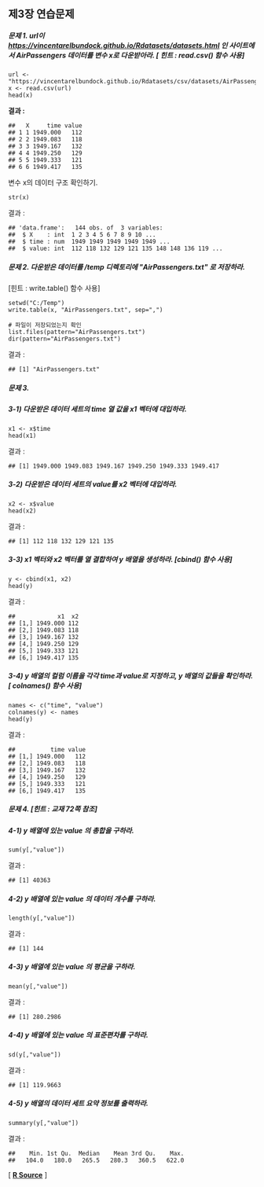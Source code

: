 ## 제3장 연습문제



##### 문제 1. url이  https://vincentarelbundock.github.io/Rdatasets/datasets.html 인 사이트에서 AirPassengers 데이터를 변수 x로 다운받아라. [ 힌트 : read.csv() 함수 사용]

```{r}
url <- "https://vincentarelbundock.github.io/Rdatasets/csv/datasets/AirPassengers.csv"
x <- read.csv(url)
head(x)
```

**결과 :**

```{}
##   X     time value
## 1 1 1949.000   112
## 2 2 1949.083   118
## 3 3 1949.167   132
## 4 4 1949.250   129
## 5 5 1949.333   121
## 6 6 1949.417   135
```



변수 x의 데이터 구조 확인하기.

```{r}
str(x)
```

결과 : 

```
## 'data.frame':   144 obs. of  3 variables:
##  $ X    : int  1 2 3 4 5 6 7 8 9 10 ...
##  $ time : num  1949 1949 1949 1949 1949 ...
##  $ value: int  112 118 132 129 121 135 148 148 136 119 ...
```



##### 문제 2. 다운받은 데이터를 /temp 디렉토리에 "AirPassengers.txt" 로 저장하라.

[힌트 : write.table() 함수 사용]

```{r}
setwd("C:/Temp")
write.table(x, "AirPassengers.txt", sep=",")

# 파일이 저장되었는지 확인
list.files(pattern="AirPassengers.txt")
dir(pattern="AirPassengers.txt")
```

결과 :

```
## [1] "AirPassengers.txt"
```



##### 문제 3. 

##### 3-1) 다운받은 데이터 세트의 time 열 값을 x1 벡터에 대입하라.

```{r}
x1 <- x$time
head(x1)
```

결과 :

```
## [1] 1949.000 1949.083 1949.167 1949.250 1949.333 1949.417
```



##### 3-2) 다운받은 데이터 세트의 value를 x2 벡터에 대입하라.

```{r}
x2 <- x$value
head(x2)
```

결과 :

```
## [1] 112 118 132 129 121 135
```



##### 3-3) x1 벡터와 x2 벡터를 열 결합하여 y 배열을 생성하라. [cbind() 함수 사용]

```{r}
y <- cbind(x1, x2)
head(y)
```

결과 :

```{}
##            x1  x2
## [1,] 1949.000 112
## [2,] 1949.083 118
## [3,] 1949.167 132
## [4,] 1949.250 129
## [5,] 1949.333 121
## [6,] 1949.417 135
```



##### 3-4) y 배열의 컬럼 이름을 각각 time과 value로 지정하고, y 배열의 값들을 확인하라. [ colnames() 함수 사용]

```{r}
names <- c("time", "value")
colnames(y) <- names
head(y)
```

결과 :

```
##          time value
## [1,] 1949.000   112
## [2,] 1949.083   118
## [3,] 1949.167   132
## [4,] 1949.250   129
## [5,] 1949.333   121
## [6,] 1949.417   135
```



##### 문제 4. [힌트 : 교재 72쪽 참조]

##### 4-1) y 배열에 있는 value 의 총합을 구하라.

```{r}
sum(y[,"value"])
```

결과 :

```
## [1] 40363
```



##### 4-2) y 배열에 있는 value 의 데이터 개수를 구하라.

```{r}
length(y[,"value"])
```

결과 :

```
## [1] 144
```



##### 4-3) y 배열에 있는 value 의 평균을 구하라.

```{r}
mean(y[,"value"])
```

결과 :

```
## [1] 280.2986
```



##### 4-4) y 배열에 있는 value 의 표준편차를 구하라.

```{r}
sd(y[,"value"])
```

결과 :

```
## [1] 119.9663
```



##### 4-5) y 배열의 데이터 세트 요약 정보를 출력하라.

```{r}
summary(y[,"value"])
```

결과 :

```
##    Min. 1st Qu.  Median    Mean 3rd Qu.    Max. 
##   104.0   180.0   265.5   280.3   360.5   622.0 
```



[ **[R Source](./source/ch_3_Exercise.R)** ]

